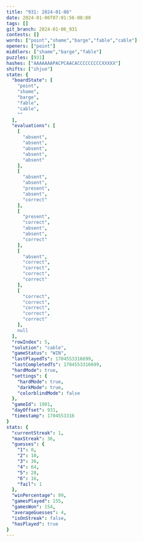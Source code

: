 ```yaml
---
title: "931: 2024-01-06"
date: 2024-01-06T07:01:56-08:00
tags: []
git_branch: 2024-01-06_931
contests: []
words: ["point","shame","barge","fable","cable"]
openers: ["point"]
middlers: ["shame","barge","fable"]
puzzles: [931]
hashes: ["AAAAAAAPACPCAACACCCCCCCCCXXXXX"]
shifts: ["ihjuo"]
state: {
  "boardState": [
    "point",
    "shame",
    "barge",
    "fable",
    "cable",
    ""
  ],
  "evaluations": [
    [
      "absent",
      "absent",
      "absent",
      "absent",
      "absent"
    ],
    [
      "absent",
      "absent",
      "present",
      "absent",
      "correct"
    ],
    [
      "present",
      "correct",
      "absent",
      "absent",
      "correct"
    ],
    [
      "absent",
      "correct",
      "correct",
      "correct",
      "correct"
    ],
    [
      "correct",
      "correct",
      "correct",
      "correct",
      "correct"
    ],
    null
  ],
  "rowIndex": 5,
  "solution": "cable",
  "gameStatus": "WIN",
  "lastPlayedTs": 1704553316699,
  "lastCompletedTs": 1704553316699,
  "hardMode": true,
  "settings": {
    "hardMode": true,
    "darkMode": true,
    "colorblindMode": false
  },
  "gameId": 1901,
  "dayOffset": 931,
  "timestamp": 1704553316
}
stats: {
  "currentStreak": 1,
  "maxStreak": 36,
  "guesses": {
    "1": 0,
    "2": 10,
    "3": 36,
    "4": 64,
    "5": 28,
    "6": 16,
    "fail": 1
  },
  "winPercentage": 99,
  "gamesPlayed": 155,
  "gamesWon": 154,
  "averageGuesses": 4,
  "isOnStreak": false,
  "hasPlayed": true
}
---
```

<!-- more -->
